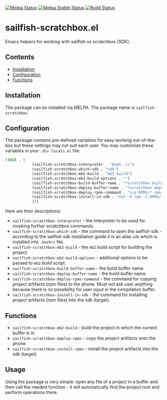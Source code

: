 [![Melpa Status](http://melpa.milkbox.net/packages/sailfish-scratchbox-badge.svg)](http://melpa.milkbox.net/#/sailfish-scratchbox)
[![Melpa Stable Status](http://melpa-stable.milkbox.net/packages/sailfish-scratchbox-badge.svg)](http://melpa-stable.milkbox.net/#/sailfish-scratchbox)
[![Build Status](https://travis-ci.org/vityafx/sailfish-scratchbox.el.svg?branch=master)](https://travis-ci.org/vityafx/sailfish-scratchbox.el)

# sailfish-scratchbox.el
Emacs helpers for working with sailfish os scratchbox (SDK).

## Contents
 * [Installation](#installation)
 * [Configuration](#configuration)
 * [Functions](#functions)

## Installation
The package can be installed via MELPA. The package name is `sailfish-scratchbox`.

## Configuration

The package contains pre-defined variables for easy working out-of-the-box but these
settings may not suit each user. You may customize these variables in your `.dir-locals.el` file:

```el
((nil . (
            (sailfish-scratchbox-interpreter . "bash -ic")
            (sailfish-scratchbox-which-sdk . "sdk")
            (sailfish-scratchbox-mb2-build . "mb2 build")
            (sailfish-scratchbox-mb2-build-options . "")
            (sailfish-scratchbox-build-buffer-name . "*scratchbox build*")
            (sailfish-scratchbox-deploy-buffer-name . "*scratchbox deploy*")
            (sailfish-scratchbox-deploy-rpms-command . "scp RPMS/*.rpm nemo@192.168.2.15:/home/nemo")
            (sailfish-scratchbox-install-in-sdk . "sb2 -R rpm -i RPMS/*.rpm --force --verbose")
            )))
```

Here are their descriptions:

- `sailfish-scratchbox-interpreter` - the interpreter to be used for invoking further scratchbox commands.
- `sailfish-scratchbox-which-sdk` - the command to open the sailfish sdk - according to the sailfish sdk
installation guide it is an alias `sdk` which is installed into `.bashrc` file.
- `sailfish-scratchbox-mb2-build` - the `mb2` build script for building the project.
- `sailfish-scratchbox-mb2-build-options` - additional options to be passed to `mb2` build script.
- `sailfish-scratchbox-build-buffer-name` - the build buffer name.
- `sailfish-scratchbox-deploy-buffer-name` - the build buffer name.
- `sailfish-scratchbox-deploy-rpms-command` - the command for copying project artifacts (rpm files) to the phone.
Must not ask user anything because there is no possibility for user input in the compilation buffer.
- `sailfish-scratchbox-install-in-sdk` - the command for installing project artifacts (rpm files) into the sdk (target).

## Functions
- `sailfish-scratchbox-mb2-build` - build the project in which the current buffer is in.
- `sailfish-scratchbox-deploy-rpms` - copy the project artifacts onto the phone.
- `sailfish-scratchbox-install-rpms` - install the project artifacts into the sdk (target).

## Usage
Using the package is very simple: open any file of a project in a buffer and then call the needed function - it will automatically find the project root and perform operations there.

